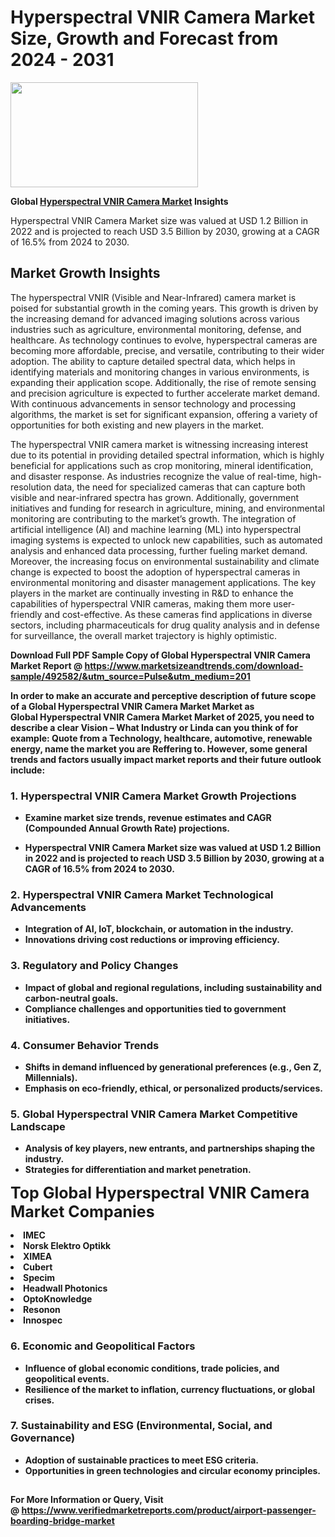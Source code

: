 <H1>Hyperspectral VNIR Camera Market Size, Growth and Forecast from 2024 - 2031</H1><img class="aligncenter size-medium wp-image-584254" src="https://thirdeyenews.in/wp-content/uploads/2024/09/Global-Market-Research-300x168.jpeg" alt="" width="300" height="168" /><p><strong>Global&nbsp;<a href="https://www.marketsizeandtrends.com/download-sample/492582/&amp;utm_source=Pulse&amp;utm_medium=201">Hyperspectral VNIR Camera Market</a> Insights</strong></p><p>Hyperspectral VNIR Camera Market size was valued at USD 1.2 Billion in 2022 and is projected to reach USD 3.5 Billion by 2030, growing at a CAGR of 16.5% from 2024 to 2030.</p><p><h2>Market Growth Insights</h2> <p>The hyperspectral VNIR (Visible and Near-Infrared) camera market is poised for substantial growth in the coming years. This growth is driven by the increasing demand for advanced imaging solutions across various industries such as agriculture, environmental monitoring, defense, and healthcare. As technology continues to evolve, hyperspectral cameras are becoming more affordable, precise, and versatile, contributing to their wider adoption. The ability to capture detailed spectral data, which helps in identifying materials and monitoring changes in various environments, is expanding their application scope. Additionally, the rise of remote sensing and precision agriculture is expected to further accelerate market demand. With continuous advancements in sensor technology and processing algorithms, the market is set for significant expansion, offering a variety of opportunities for both existing and new players in the market.</p> <p><strong></strong></p> <p>The hyperspectral VNIR camera market is witnessing increasing interest due to its potential in providing detailed spectral information, which is highly beneficial for applications such as crop monitoring, mineral identification, and disaster response. As industries recognize the value of real-time, high-resolution data, the need for specialized cameras that can capture both visible and near-infrared spectra has grown. Additionally, government initiatives and funding for research in agriculture, mining, and environmental monitoring are contributing to the market’s growth. The integration of artificial intelligence (AI) and machine learning (ML) into hyperspectral imaging systems is expected to unlock new capabilities, such as automated analysis and enhanced data processing, further fueling market demand. Moreover, the increasing focus on environmental sustainability and climate change is expected to boost the adoption of hyperspectral cameras in environmental monitoring and disaster management applications. The key players in the market are continually investing in R&D to enhance the capabilities of hyperspectral VNIR cameras, making them more user-friendly and cost-effective. As these cameras find applications in diverse sectors, including pharmaceuticals for drug quality analysis and in defense for surveillance, the overall market trajectory is highly optimistic.</p> <p><strong></p><p><span class=""><strong>Download Full PDF Sample Copy of Global Hyperspectral VNIR Camera Market Report</strong> @ <a href="https://www.marketsizeandtrends.com/download-sample/492582/&amp;utm_source=Pulse&amp;utm_medium=201" target="_blank">https://www.marketsizeandtrends.com/download-sample/492582/&amp;utm_source=Pulse&amp;utm_medium=201</a></span></p><p>In order to make an accurate and perceptive description of future scope of a Global&nbsp;Hyperspectral VNIR Camera Market Market as Global&nbsp;Hyperspectral VNIR Camera Market Market of 2025, you need to describe a clear Vision &ndash; What Industry or Linda can you think of for example: Quote from a Technology, healthcare, automotive, renewable energy, name the market you are Reffering to. However, some general trends and factors usually impact market reports and their future outlook include:</p><h3>1.&nbsp;<strong>Hyperspectral VNIR Camera Market Growth Projections</strong></h3><ul><li>Examine market size trends, revenue estimates and CAGR (Compounded Annual Growth Rate) projections.</li><li><p>Hyperspectral VNIR Camera Market size was valued at USD 1.2 Billion in 2022 and is projected to reach USD 3.5 Billion by 2030, growing at a CAGR of 16.5% from 2024 to 2030.</p></li></ul><h3>2.&nbsp;<strong>Hyperspectral VNIR Camera Market Technological Advancements</strong></h3><ul><li>Integration of AI, IoT, blockchain, or automation in the industry.</li><li>Innovations driving cost reductions or improving efficiency.</li></ul><h3>3.&nbsp;<strong>Regulatory and Policy Changes</strong></h3><ul><li>Impact of global and regional regulations, including sustainability and carbon-neutral goals.</li><li>Compliance challenges and opportunities tied to government initiatives.</li></ul><h3>4.&nbsp;<strong>Consumer Behavior Trends</strong></h3><ul><li>Shifts in demand influenced by generational preferences (e.g., Gen Z, Millennials).</li><li>Emphasis on eco-friendly, ethical, or personalized products/services.</li></ul><h3>5.&nbsp;<strong>Global Hyperspectral VNIR Camera Market Competitive Landscape</strong></h3><ul><li>Analysis of key players, new entrants, and partnerships shaping the industry.</li><li>Strategies for differentiation and market penetration.</li></ul><p data-pm-slice="1 1 []"><span style="color: inherit; font-family: inherit; font-size: 25px;">Top Global Hyperspectral VNIR Camera Market Companies</span></p><div class="" data-test-id=""><p><li>IMEC</li><li> Norsk Elektro Optikk</li><li> XIMEA</li><li> Cubert</li><li> Specim</li><li> Headwall Photonics</li><li> OptoKnowledge</li><li> Resonon</li><li> Innospec</li></p></div><h3>6.&nbsp;<strong>Economic and Geopolitical Factors</strong></h3><ul><li>Influence of global economic conditions, trade policies, and geopolitical events.</li><li>Resilience of the market to inflation, currency fluctuations, or global crises.</li></ul><h3>7.&nbsp;<strong>Sustainability and ESG (Environmental, Social, and Governance)</strong></h3><ul><li>Adoption of sustainable practices to meet ESG criteria.</li><li>Opportunities in green technologies and circular economy principles.</li></ul><h2><strong style="font-size: 14px;">For More Information or Query, Visit @&nbsp;</strong><a style="background-color: #ffffff; font-size: 14px;" href="https://www.marketsizeandtrends.com/report/hyperspectral-vnir-camera-market/" target="_blank">https://www.verifiedmarketreports.com/product/airport-passenger-boarding-bridge-market</a></h2>
